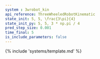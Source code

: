 ```yaml
---
system : 3wrobot_kin
api_reference: ThreeWheeledRobotKinematic
state_init: 5, 5, \frac{3\pi}{4}
state_init_py: 5, 5, 3 * np.pi / 4
pred_step_size: 0.001
time_final: 5
is_include_parameters: false
---
```


{% include 'systems/template.md' %}